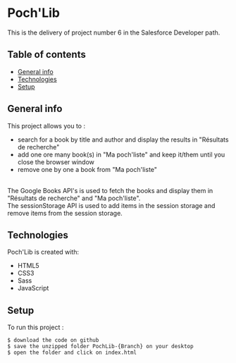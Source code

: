 # Poch'Lib
This is the delivery of project number 6 in the Salesforce Developer path.

## Table of contents
* [General info](#general-info)
* [Technologies](#technologies)
* [Setup](#setup)

## General info
This project allows you to :
 * search for a book by title and author and display the results in "Résultats de recherche"
 * add one ore many book(s) in "Ma poch'liste" and keep it/them until you close the browser window
 * remove one by one a book from "Ma poch'liste"
 <br>
The Google Books API's is used to fetch the books and display them in "Résultats de recherche" and "Ma poch'liste".
 <br>
The sessionStorage API is used to add items in the session storage and remove items from the session storage.  
	
## Technologies
Poch'Lib is created with:
* HTML5
* CSS3
* Sass
* JavaScript

	
## Setup
To run this project :  

```
$ download the code on github
$ save the unzipped folder PochLib-{Branch} on your desktop
$ open the folder and click on index.html 
```
